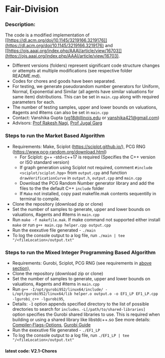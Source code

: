 # Fair-Division

### Description:
The code is a modified implementation of [[https://dl.acm.org/doi/10.1145/3219166.3219176]](https://dl.acm.org/doi/10.1145/3219166.3219176) and [[https://ojs.aaai.org/index.php/AAAI/article/view/16703]](https://ojs.aaai.org/index.php/AAAI/article/view/16703). 
* Different versions (folders) represent significant code structure changes or attempts at multiple modifications (see respective folder README.md). 
* Codes for chores and goods have been separated.
* For testing, we generate pseudorandom number generators for Uniform, Normal, Exponential and Similar (all agents have similar valuations for same item) distributions. This can be set in `main.cpp` along with required parameters for each.
* The number of testing samples, upper and lower bounds on valuations, #agents and #items can also be set in `main.cpp`
* Contact: Vanshika Gupta (vg18@illinois.edu or vanshika421@gmail.com)
* Advisors: [Prof Rakesh Nagi](https://rakeshnagi.ise.illinois.edu/), [Prof Jugal Garg](https://jugal.ise.illinois.edu/)

### Steps to run the Market Based Algorithm 
* Requirements: Make, Sciplot (https://sciplot.github.io/), PCG RNG (https://www.pcg-random.org/download.html)
    * For Sciplot: g++ -std=c++17 is required (Specifies the C++ version or ISO standard version)
    * If graph generation using Sciplot not required, comment `#include <sciplot/sciplot.hpp>` from `output.cpp` and function `drawVerificationCurve` in `output.h`, `output.cpp` and `main.cpp`
    * Download the PCG Random Number generator library and add the files to the the default C++ `include` folder
    * If `Make` not installed, copy past makefile.mak contents sequentilly in terminal to compile.
* Clone the repository (download zip or clone)
* Set the number of samples to generate, upper and lower bounds on valuations, #agents and #items in `main.cpp`
* Run `make -f makefile.mak`. If make command not supported either install `make` or run `g++ main.cpp helper.cpp output.cpp`
* Run the exexutive file generated - `./main`
* To log the console output to a log file, run `./main | tee "/<fileLocation>/output.txt"`


### Steps to run the Mixed Integer Programming Based Algorithm
* Requirements: Gurobi, Sciplot, PCG RNG (see requirements in [above section](#steps-to-run-the-market-based-algorithm)),
* Clone the repository (download zip or clone)
* Set the number of samples to generate, upper and lower bounds on valuations, #agents and #items in `main.cpp`
* Run `g++ -I/opt/gurobi952/linux64/include/ -L/opt/gurobi952/linux64/lib helper.o output.o -o EF1_LP EF1_LP.cpp -lgurobi_c++ -lgurobi95`, 
* Details: `-I` option appends specified directory to the list of possible drectories to search for `includes`. `-L[/path/to/shared-libraries] ` option specifies the Gurobi shared libraries to use. This is required when building or using a shared library like libstdc++.so See more details: [Compiler-Flags-Options](https://caiorss.github.io/C-Cpp-Notes/compiler-flags-options.html), [Gurobi Guide](https://www.gurobi.com/documentation/9.5/quickstart_linux/cpp_building_and_running_t.html)
* Run the exexutive file generated - `./EF1_LP`
* To log the console output to a log file, run `./EF1_LP | tee "/<fileLocation>/output.txt"`

#### latest code: V2.1-Chores


